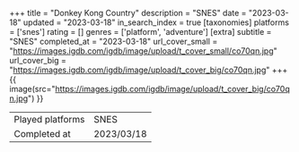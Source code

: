 +++
title = "Donkey Kong Country"
description = "SNES"
date = "2023-03-18"
updated = "2023-03-18"
in_search_index = true
[taxonomies]
platforms = ['snes']
rating = []
genres = ['platform', 'adventure']
[extra]
subtitle = "SNES"
completed_at = "2023-03-18"
url_cover_small = "https://images.igdb.com/igdb/image/upload/t_cover_small/co70qn.jpg"
url_cover_big = "https://images.igdb.com/igdb/image/upload/t_cover_big/co70qn.jpg"
+++
{{ image(src="https://images.igdb.com/igdb/image/upload/t_cover_big/co70qn.jpg") }}

|              |            |
| ------------ | ---------- |
| Played platforms    | SNES |
| Completed at | 2023/03/18 |

